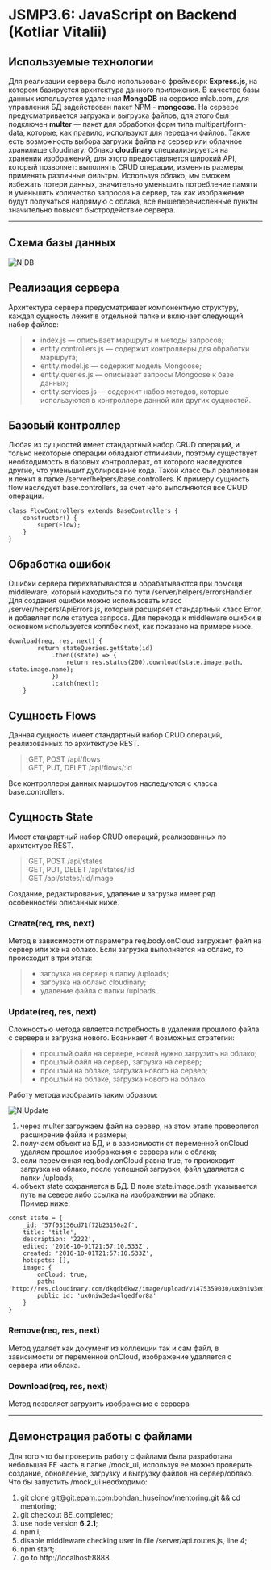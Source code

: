 JSMP3.6: JavaScript on Backend (Kotliar Vitalii)
===================

Используемые технологии
-------------
Для реализации сервера было использовано фреймворк **Express.js**, на котором базируется архитектура данного приложения. В качестве базы данных используется удаленная **MongoDB** на сервисе mlab.com, для управления БД задействован пакет NPM  - **mongoose**. 
На сервере предусматривается загрузка и выгрузка файлов, для этого был подключен **multer** — пакет для обработки форм типа multipart/form-data, которые, как правило, используют для передачи файлов. Также есть возможность выбора загрузки файла на сервер или облачное хранилище cloudinary.  Облако **cloudinary** специализируется на хранении изображений, для этого предоставляется широкий API, который позволяет: выполнять CRUD операции, изменять размеры, применять различные фильтры. Используя облако, мы сможем избежать потери данных, значительно уменьшить потребление памяти и уменьшить количество запросов на сервер, так как изображение будут получаться напрямую с облака, все вышеперечисленные пункты  значительно повысят быстродействие сервера.

----------

Схема базы данных
-----------------
![N|DB](/DB.png)



Реализация сервера
-------------

Архитектура сервера предусматривает компонентную структуру, каждая сущность лежит в отдельной папке и включает следующий набор файлов:
> - index.js — описывает маршруты и методы запросов;
> -   entity.controllers.js — содержит контроллеры для обработки маршрута;
> -   entity.model.js — содержит модель Mongoose;
> -   entity.queries.js —  описывает запросы Mongoose к базе данных;
> -   entity.services.js — содержит набор методов, которые используются  в контроллере данной  или других сущностей.

## Базовый контроллер 

Любая из сущностей имеет стандартный набор CRUD операций, и только некоторые операции обладают отличиями, поэтому существует необходимость в базовых контроллерах, от которого наследуются другие, что уменьшит дублирование кода. Такой класс был реализован и лежит в папке /server/helpers/base.controllers. 
К примеру сущность flow наследует base.controllers, за счет чего выполняются все CRUD операции. 
````
class FlowControllers extends BaseControllers {
    constructor() {
        super(Flow);
    }
}
````
 
## Обработка ошибок 

Ошибки сервера перехватываются и обрабатываются при помощи middleware, который находиться по пути /server/helpers/errorsHandler. Для создания ошибки можно использовать класс /server/helpers/ApiErrors.js, который расширяет стандартный класс Error, и добавляет поле статуса запроса. Для перехода к middleware ошибки в основном используется коллбек next, как показано на примере ниже.  
````
download(req, res, next) {
        return stateQueries.getState(id)
            .then((state) => {
                return res.status(200).download(state.image.path, state.image.name);
            })
            .catch(next);
    }
````  
## Сущность Flows 

Данная сущность имеет стандартный набор CRUD операций, реализованных по архитектуре REST.
> GET, POST  /api/flows  
GET, PUT, DELET  /api/flows/:id  

Все контроллеры данных маршрутов наследуются с класса base.controllers. 

## Сущность State 
Имеет стандартный набор CRUD операций, реализованных по архитектуре REST. 
> GET, POST  /api/states  
GET, PUT, DELET  /api/states/:id  
GET /api/states/:id/image   

Создание, редактирования, удаление и загрузка имеет ряд особенностей описанных ниже.

### Create(req, res, next) 
Метод в зависимости от параметра req.body.onCloud загружает файл на сервер или же на облако. Если загрузка выполняется на облако, то происходит в три этапа:
>- загрузка на сервер в папку /uploads;
>- загрузка на облако cloudinary;
>- удаление файла с папки /uploads.

### Update(req, res, next) 
Сложностью метода является потребность в удалении прошлого файла с сервера и  загрузка нового. Возникает 4 возможных стратегии: 
>- прошлый файл на сервере, новый нужно загрузить на облако;
>-  прошлый файл на сервер, загрузка на сервер;
>-  прошлый на облаке, загрузка нового на сервер;
>-  прошлый на облаке, загрузка нового на облако.

Работу метода изобразить таким образом:   

![N|Update](/update.png)


1) через multer загружаем файл на сервер, на этом этапе проверяется расширение файла и размеры;   
2) получаем объект из БД, и в зависимости от переменной onCloud удаляем прошлое изображения с сервера или с облака;  
3) если переменная req.body.onCloud равна true, то происходит загрузка на облако, после успешной загрузки, файл удаляется с папки /uploads;  
4) объект state сохраняется в БД. В поле state.image.path указывается путь на севере либо ссылка на изображении на облаке.   
Пример ниже:

`````
const state = {
    _id: '57f03136cd71f72b23150a2f',
    title: 'title',
    description: '2222',
    edited: '2016-10-01T21:57:10.533Z',
    created: '2016-10-01T21:57:10.533Z',
    hotspots: [],
    image: {
        onCloud: true,
        path: 'http://res.cloudinary.com/dkqdb6kwz/image/upload/v1475359030/ux0niw3eda4lgedfor8a.png',
        public_id: 'ux0niw3eda4lgedfor8a'
    }
}
`````

### Remove(req, res, next) 
Метод удаляет как документ из коллекции так и сам файл, в зависимости от переменной onCloud, изображение удаляется с сервера или облака.

### Download(req, res, next) 
Метод позволяет загрузить изображение с сервера

-------
Демонстрация работы с файлами
-------------
Для того что бы проверить работу с файлами была разработана небольшая FE часть в папке /mock_ui, используя ее можно проверить создание, обновление, загрузку и выгрузку файлов на сервер/облако. 
Что бы запустить /mock_ui необходимо:  
1) git clone git@git.epam.com:bohdan_huseinov/mentoring.git && cd mentoring;   
2) git checkout BE_completed;  
3) use node version **6.2.1**;   
4) npm i;   
5) disable middleware checking user in file /server/api.routes.js, line 4;     
6) npm start;        
7) go to http://localhost:8888.   

